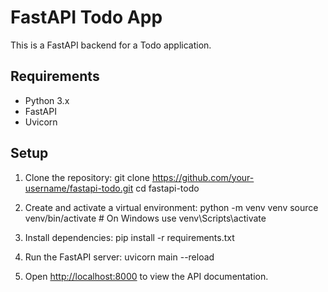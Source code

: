# FastAPI Todo App

This is a FastAPI backend for a Todo application.

## Requirements

- Python 3.x
- FastAPI
- Uvicorn

## Setup

1. Clone the repository:
   git clone https://github.com/your-username/fastapi-todo.git
   cd fastapi-todo

2. Create and activate a virtual environment:
   python -m venv venv
   source venv/bin/activate # On Windows use venv\Scripts\activate

3. Install dependencies:
   pip install -r requirements.txt

4. Run the FastAPI server:
   uvicorn main --reload

5. Open [http://localhost:8000](http://localhost:8000) to view the API documentation.
